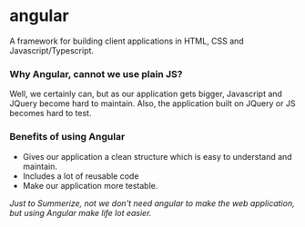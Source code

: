 # angular

A framework for building client applications in HTML, CSS and Javascript/Typescript.

### Why Angular, cannot we use plain JS?

Well, we certainly can, but as our application gets bigger, Javascript and JQuery become hard to maintain. Also, the application built on JQuery or JS becomes hard to test.

### Benefits of using Angular 
- Gives our application a clean structure which is easy to understand and maintain. 
- Includes a lot of reusable code
- Make our application more testable.

_Just to Summerize, not we don't need angular to make the web application, but using Angular make life lot easier._

